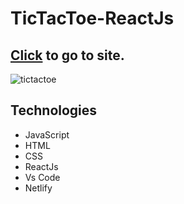 # TicTacToe-ReactJs

## [Click](https://tictactoe-mhsnarsln.netlify.app/) to go to site. 
![tictactoe](https://user-images.githubusercontent.com/94838351/185260050-3874e349-d91d-4ffb-9cba-9fcb0cd6109a.png)

<div>
<h2>Technologies</h2>
<ul>
<li>JavaScript</li>
<li>HTML</li>
<li>CSS</li>
<li>ReactJs</li>
<li>Vs Code</li>
<li>Netlify</li>
</ul>
</div>
